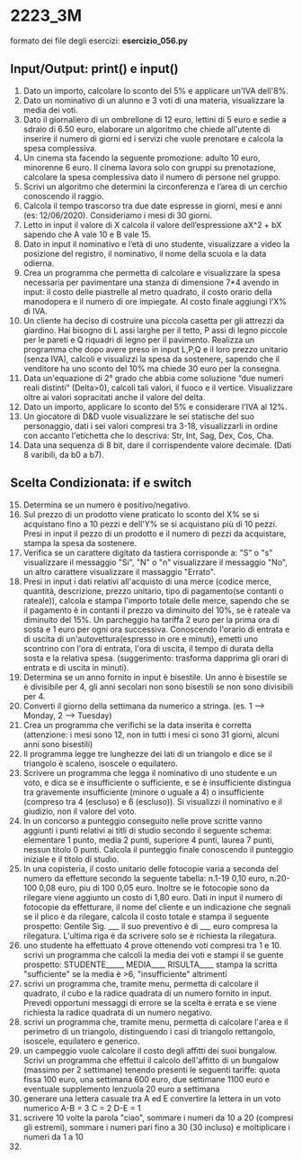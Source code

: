 # 2223_3M

formato dei file degli esercizi: **esercizio_056.py**

## Input/Output: print() e input()

1. Dato un importo, calcolare lo sconto del 5% e applicare un'IVA dell'8%.
2. Dato un nominativo di un alunno e 3 voti di una materia, visualizzare la media dei voti.
3. Dato il giornaliero di un ombrellone di 12 euro, lettini di 5 euro e sedie a sdraio di 6.50 euro, elaborare un algoritmo che chiede all'utente di inserire il numero di giorni ed i servizi che vuole prenotare e calcola la spesa complessiva.
4. Un cinema sta facendo la seguente promozione: adulto 10 euro, minorenne 6 euro. Il cinema lavora solo con gruppi su prenotazione, calcolare la spesa complessiva dato il numero di persone nel gruppo.
5. Scrivi un algoritmo che determini la circonferenza e l’area di un  cerchio conoscendo il raggio.
6. Calcola il tempo trascorso tra due date espresse in giorni, mesi e anni (es: 12/06/2020). Consideriamo i mesi di 30 giorni.
7. Letto in input il valore di X calcola il valore dell’espressione aX^2 + bX sapendo che A vale 10 e B vale 15.
8. Dato in input il nominativo e l’età di uno studente, visualizzare a video la posizione del registro, il nominativo, il nome della scuola e la data odierna.
9. Crea un programma che permetta di calcolare e visualizzare la spesa necessaria per pavimentare una stanza di dimensione 7\*4 avendo in input: il costo delle piastrelle al metro quadrato, il costo orario della manodopera e il numero di ore impiegate. Al costo finale aggiungi l’X% di IVA.
10. Un cliente ha deciso di costruire una piccola casetta per gli attrezzi da giardino. Hai bisogno di L assi larghe per il tetto, P assi di legno piccole per le pareti e Q riquadri di legno per il pavimento. Realizza un programma che dopo avere preso in input L,P,Q e il loro prezzo unitario (senza IVA), calcoli e visualizzi la spesa da sostenere, sapendo che il venditore ha uno sconto del 10% ma chiede 30 euro per la consegna.
11. Data un'equazione di 2° grado che abbia come soluzione “due numeri reali distinti” (Delta>0), calcoli tali valori, il fuoco e il vertice. Visualizzare oltre ai valori sopracitati anche il valore del delta.
12. Dato un importo, applicare lo sconto del 5% e considerare l'IVA al 12%.
13. Un giocatore di D&D vuole visualizzare le sei statische del suo personaggio, dati i sei valori compresi tra 3-18, visualizzarli in ordine con accanto l'etichetta che lo descriva: Str, Int, Sag, Dex, Cos, Cha.
14. Data una sequenza di 8 bit, dare il corrispendente valore decimale. (Dati 8 varibili, da b0 a b7).

## Scelta Condizionata: if e switch

15. Determina se un numero è positivo/negativo.
16. Sul prezzo di un prodotto viene praticato lo sconto del X% se si acquistano fino a 10 pezzi e dell'Y% se si acquistano più di 10 pezzi. Presi in input il pezzo di un prodotto e il numero di pezzi da acquistare, stampa la spesa da sostenere.
17. Verifica se un carattere digitato da tastiera corrisponde a: "S" o "s" visualizzare il messaggio "Si", "N" o "n" visualizzare il messaggio "No", un altro carattere visualizzare il massaggio "Errato".
18. Presi in input i dati relativi all'acquisto di una merce (codice merce, quantità, descrizione, prezzo unitario, tipo di pagamento(se contanti o rateale)), calcola e stampa l'importo totale delle merce, sapendo che se il pagamento è in contanti il prezzo va diminuito del 10%, se è rateale va diminuito del 15%.
Un parcheggio ha tariffa 2 euro per la prima ora di sosta e 1 euro per ogni ora successiva. Conoscendo l'orario di entrata e di uscita di un'autovettura(espresso in ore e minuti), emetti uno scontrino con l'ora di entrata, l'ora di uscita, il tempo di durata della sosta e la relativa spesa. (suggerimento: trasforma dapprima gli orari di entrata e di uscita in minuti). 
19. Determina se un anno fornito in input è bisestile. Un anno è bisestile se è divisibile per 4, gli anni secolari non sono bisestili se non sono divisibili per 4.
20. Converti il giorno della settimana da numerico a stringa. (es. 1 --> Monday, 2 --> Tuesday) 
21. Crea un programma che verifichi se la data inserita è corretta (attenzione: i mesi sono 12, non in tutti i mesi ci sono 31 giorni, alcuni anni sono bisestili)
22. Il programma legge tre lunghezze dei lati di un triangolo e dice se il triangolo è scaleno, isoscele o equilatero. 
23. Scrivere un programma che legga il nominativo di uno studente e un voto, e dica se è insufficiente o sufficiente, e se è insufficiente distingua tra gravemente insufficiente (minore o uguale a 4) o insufficiente (compreso tra 4 (escluso) e 6 (escluso)). Si visualizzi il nominativo e il giudizio, non il valore del voto.
24. In un concorso a punteggio conseguito nelle prove scritte vanno aggiunti i punti relativi ai titli di studio secondo il seguente schema: elementare 1 punto, media 2 punti, superiore 4 punti, laurea 7 punti, nessun titolo 0 punti. Calcola il punteggio finale conoscendo il punteggio iniziale e il titolo di studio.
25. In una copisteria, il costo unitario delle fotocopie varia a seconda del numero da effetture secondo la seguente tabella: n.1-19 0,10 euro, n.20-100 0,08 euro, piu di 100 0,05 euro. Inoltre se le fotocopie sono da rilegare viene aggiunto un costo di 1,80 euro. Dati in input il numero di fotocopie da effetturare, il nome del cliente e un indicazione che segnali se il plico è da rilegare, calcola il costo totale e stampa il seguente prospetto: 
 Gentile Sig. ___
 il suo preventivo è di ___ euro
 compresa la rilegatura.
 L'ultima riga è da scrivere solo se è richiesta la rilegatura.
26. uno studente ha effettuato 4 prove ottenendo voti compresi tra 1 e 10. scrivi un programma che calcoli la media dei voti e stampi il se guente prospetto:
STUDENTE_____
MEDIA____
RISULTA____
stampa la scritta "sufficiente" se la media è >6, "insufficiente" altrimenti
27. scrivi un programma che, tramite menu, permetta di calcolare il quadrato, il cubo e la radice quadrata di un numero fornito in input. Prevedi opportuni messaggi di errore se la scelta è errata e se viene richiesta la radice quadrata di un numero negativo.
28. scrivi un programma che, tramite menu, permetta di calcolare l'area e il perimetro di un triangolo, distinguendo i casi di triangolo rettangolo, isoscele, equilatero e generico.
29. un campeggio vuole calcolare il costo degli affitti dei suoi bungalow. Scrivi un programma che effettui il calcolo dell'affitto di un bungalow (massimo per 2 settimane) tenendo presenti le seguenti tariffe: quota fissa 100 euro, una settimana 600 euro, due settimane 1100 euro e eventuale supplemento lenzuola 20 euro a settimana
30. generare una lettera casuale tra A ed E convertire la lettera in un voto numerico
A-B = 3
C = 2
D-E = 1
31. scrivere 10 volte la parola "ciao", sommare i numeri da 10 a 20 (compresi gli estremi), sommare i numeri pari fino a 30 (30 incluso) e moltiplicare i numeri da 1 a 10
32. 
 





